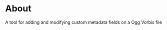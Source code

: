 About 
=====================
A tool for adding and modifying custom metadata fields on a Ogg Vorbis file

